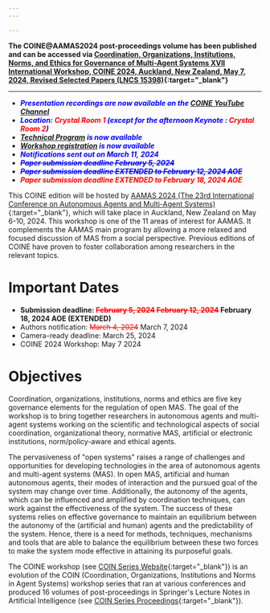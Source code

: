 ```yaml
---
---

---
```


**The COINE@AAMAS2024 post-proceedings volume has been published and can be accessed via [Coordination, Organizations, Institutions, Norms, and Ethics for Governance of Multi-Agent Systems XVII International Workshop, COINE 2024, Auckland, New Zealand, May 7, 2024, Revised Selected Papers (LNCS 15398)](https://link.springer.com/book/10.1007/978-3-031-82039-7){:target="_blank"}**

---

* __*<span style="color:blue">Presentation recordings are now available on the</span> <span style="color:red"><a href="https://www.youtube.com/playlist?list=PLc1ArKjbilA5LkKpC9lcaKAvcFrS8FN-B" target="_blank">COINE YouTube Channel</a></span>*__
* __*<span style="color:blue">Location:</span> <span style="color:red">Crystal Room 1</span> <span style="color:blue">(except for the afternoon Keynote :</span> <span style="color:red">Crystal Room 2</span><span style="color:blue">)</span>*__
* __*<span style="color:blue"><a href="technical_programme.html">Technical Program</a> is now available</span>*__
* __*<span style="color:blue"><a href="https://www.aamas2024-conference.auckland.ac.nz/registration/" target="_blank">Workshop registration</a> is now available</span>*__
* __*<span style="color:blue">Notifications sent out on March 11, 2024 </span>*__
* __*<span style="color:blue; text-decoration: line-through;">Paper submission deadline February 5, 2024</span>*__
* __*<span style="color:blue; text-decoration: line-through;">Paper submission deadline EXTENDED to February 12, 2024 AOE</span>*__
* __*<span style="color:red;">Paper submission deadline EXTENDED to February 18, 2024 AOE</span>*__

This COINE edition will be hosted by [AAMAS 2024 (The 23rd International Conference on Autonomous Agents and Multi-Agent Systems)](https://www.aamas2024-conference.auckland.ac.nz){:target="_blank"}, which will take place in Auckland, New Zealand on May 6-10, 2024. This workshop is one of the 11 areas of interest for AAMAS. It complements the AAMAS main program by allowing a more relaxed and focused discussion of MAS from a social perspective. Previous editions of COINE have proven to foster collaboration among researchers in the relevant topics.

# Important Dates
- **Submission deadline: <span style="color:red; text-decoration: line-through;">February 5, 2024</span> <span style="color:red; text-decoration: line-through;">February 12, 2024</span> February 18, 2024 AOE (EXTENDED)**
- Authors notification: <span style="color:red; text-decoration: line-through;">March 4, 2024</span> March 7, 2024
- Camera-ready deadline: March 25, 2024
- COINE 2024 Workshop: May 7 2024

# Objectives

Coordination, organizations, institutions, norms and ethics are five key governance elements for the regulation of open MAS. The goal of the workshop is to bring together researchers in autonomous agents and multi-agent systems working on the scientific and technological aspects of social coordination, organizational theory, normative MAS, artificial or electronic institutions, norm/policy-aware and ethical agents.

The pervasiveness of "open systems" raises a range of challenges and opportunities for developing technologies in the area of autonomous agents and multi-agent systems (MAS). In open MAS, artificial and human autonomous agents, their modes of interaction and the pursued goal of the system may change over time. Additionally, the autonomy of the agents, which can be influenced and amplified by coordination techniques, can work against the effectiveness of the system. The success of these systems relies on effective governance to maintain an equilibrium between the autonomy of the (artificial and human) agents and the predictability of the system. Hence, there is a need for methods, techniques, mechanisms and tools that are able to balance the equilibrium between these two forces to make the system mode effective in attaining its purposeful goals.

The COINE workshop (see [COIN Series Website](https://www2.pcs.usp.br/~coin/){:target="_blank"}) is an evolution of the COIN (Coordination, Organizations, Institutions and Norms in Agent Systems) workshop series that ran at various conferences and produced 16 volumes of post-proceedings in Springer's Lecture Notes in Artificial Intelligence (see [COIN Series Proceedings](https://www2.pcs.usp.br/~coin/coin_springer.html){:target="_blank"}).
